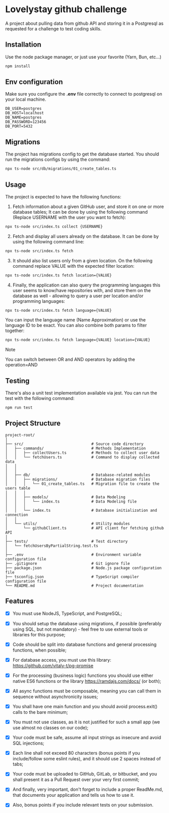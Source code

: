 
# Lovelystay github challenge

A project about pulling data from github API and storing it in a Postgresql as requested for a challenge to test coding skills.

## Installation

Use the node package manager, or just use your favorite (Yarn, Bun, etc...)

```bash
npm install
```

## Env configuration

Make sure you configure the __.env__ file correctly to connect to postgresql on your local machine.

```
DB_USER=postgres
DB_HOST=localhost
DB_NAME=postgres
DB_PASSWORD=123456
DB_PORT=5432
```

## Migrations

The project has migrations config to get the database started. You should run the migrations configs by using the command:

```bash
npx ts-node src/db/migrations/01_create_tables.ts
```

## Usage
The project is expected to have the following functions:

1. Fetch information about a given GitHub user, and store it on one or more database tables; It can be done by using the following command (Replace USERNAME with the user you want to fetch):

```bash
npx ts-node src/index.ts collect {USERNAME}
```

2. Fetch and display all users already on the database. It can be done by using the following command line:

```bash
npx ts-node src/index.ts fetch
```

3. It should also list users only from a given location. On the following command replace VALUE with the expected filter location:

```bash
npx ts-node src/index.ts fetch location={VALUE}
```

4. Finally, the application can also query the programming languages this user seems to know/have repositories with, and store them on the database as well - allowing to query a user per location and/or programming languages:

```bash
npx ts-node src/index.ts fetch language={VALUE}
```
You can input the language name (Name Approximation) or use the language ID to be exact. You can also combine both params to filter together: 

```bash
npx ts-node src/index.ts fetch language={VALUE} location={VALUE}
```

> [!NOTE]
> You can switch between OR and AND operators by adding the operation=AND

## Testing

There's also a unit test implementation available via jest. You can run the test with the following command:

```bash
npm run test
```

## Project Structure

```
project-root/
│
├── src/                              # Source code directory
│   ├── commands/                     # Methods Implementation
│   │   ├── collectUsers.ts           # Methods to collect user data
│   │   └── fetchUsers.ts             # Command to display collected data
│   │   
│   │
│   ├── db/                           # Database-related modules
│   │   ├── migrations/               # Database migration files
│   │   │   └── 01_create_tables.ts   # Migration file to create the users table
│   │   │
│   │   ├── models/                   # Data Modeling
│   │   │   └── index.ts              # Data Modeling file
│   │   │
│   │   └── index.ts                  # Database initialization and connection
│   │
│   └── utils/                        # Utility modules
│       └── githubClient.ts           # API client for fetching github API
│
├── tests/                            # Test directory
│   └── fetchUsersByPartialString.test.ts
│
├── .env                              # Environment variable configuration file
├── .gitignore                        # Git ignore file
├── package.json                      # Node.js package configuration file
├── tsconfig.json                     # TypeScript compiler configuration file
└── README.md                         # Project documentation
```

## Features

- [x]  You must use NodeJS, TypeScript, and PostgreSQL;
- [x]  You should setup the database using migrations, if possible (preferably using SQL, but not mandatory) - feel free to use external tools or libraries for this purpose;
- [x]  Code should be split into database functions and general processing functions, when possible;
- [x]  For database access, you must use this library: https://github.com/vitaly-t/pg-promise
- [x]  For the processing (business logic) functions you should use either native ES6 functions or the library https://ramdajs.com/docs/ (or both);
- [x]  All async functions must be composable, meaning you can call them in sequence without asynchronicity issues;
- [x]  You shall have one main function and you should avoid process.exit() calls to the bare minimum;
- [x]  You must not use classes, as it is not justified for such a small app (we use almost no classes on our code);
- [x]  Your code must be safe, assume all input strings as insecure and avoid SQL injections;
- [x]  Each line shall not exceed 80 characters (bonus points if you include/follow some eslint rules), and it should use 2 spaces instead of tabs;
- [x]  Your code must be uploaded to GitHub, GitLab, or bitbucket, and you shall present it as a Pull Request over your very first commit;
- [x]  And finally, very important, don't forget to include a proper ReadMe.md, that documents your application and tells us how to use it.
- [x]  Also, bonus points if you include relevant tests on your submission.

